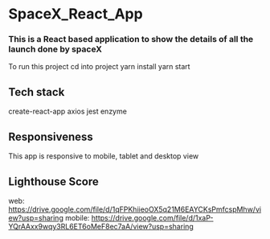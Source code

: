 # SpaceX_React_App
### This is a React based application to show the details of all the launch done by spaceX

To run this project
cd into project
yarn install
yarn start

## Tech stack
create-react-app
axios
jest
enzyme

## Responsiveness
This app is responsive to mobile, tablet and desktop view 

## Lighthouse Score 
web: https://drive.google.com/file/d/1qFPKhiieoOX5q21M6EAYCKsPmfcspMhw/view?usp=sharing
mobile: https://drive.google.com/file/d/1xaP-YQrAAxx9wqy3RL6ET6oMeF8ec7aA/view?usp=sharing
